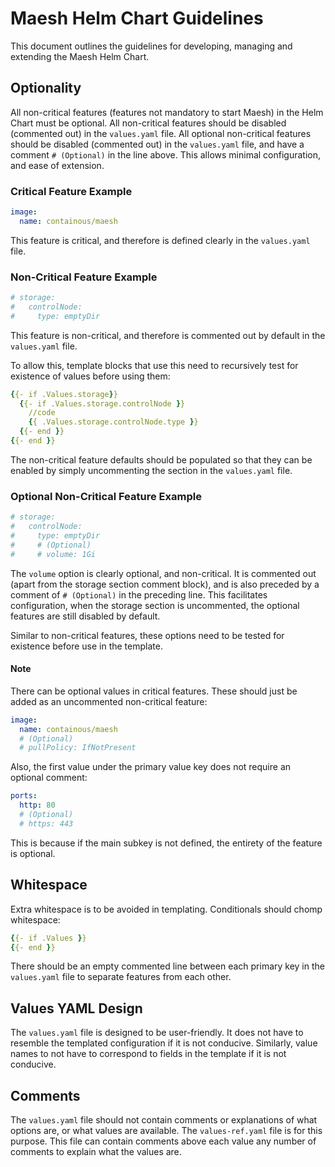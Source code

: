 # Maesh Helm Chart Guidelines

This document outlines the guidelines for developing, managing and extending the Maesh Helm Chart.

## Optionality

All non-critical features (features not mandatory to start Maesh) in the Helm Chart must be optional.
All non-critical features should be disabled (commented out) in the `values.yaml` file.
All optional non-critical features should be disabled (commented out) in the `values.yaml` file, and have a comment `# (Optional)` in the line above.
This allows minimal configuration, and ease of extension.

### Critical Feature Example

```yaml
image:
  name: containous/maesh
```

This feature is critical, and therefore is defined clearly in the `values.yaml` file.

### Non-Critical Feature Example

```yaml
# storage:
#   controlNode:
#     type: emptyDir
```

This feature is non-critical, and therefore is commented out by default in the `values.yaml` file.

To allow this, template blocks that use this need to recursively test for existence of values before using them:

```yaml
{{- if .Values.storage}}
  {{- if .Values.storage.controlNode }}
    //code
    {{ .Values.storage.controlNode.type }}
  {{- end }}
{{- end }}
```

The non-critical feature defaults should be populated so that they can be enabled by simply uncommenting the section in the `values.yaml` file.

### Optional Non-Critical Feature Example

```yaml
# storage:
#   controlNode:
#     type: emptyDir
#     # (Optional)
#     # volume: 1Gi
```

The `volume` option is clearly optional, and non-critical.
It is commented out (apart from the storage section comment block), and is also preceded by a comment of `# (Optional)` in the preceding line.
This facilitates configuration, when the storage section is uncommented, the optional features are still disabled by default.

Similar to non-critical features, these options need to be tested for existence before use in the template.

#### Note

There can be optional values in critical features.
These should just be added as an uncommented non-critical feature:

```yaml
image:
  name: containous/maesh
  # (Optional)
  # pullPolicy: IfNotPresent
```

Also, the first value under the primary value key does not require an optional comment:

```yaml
ports:
  http: 80
  # (Optional)
  # https: 443
```

This is because if the main subkey is not defined, the entirety of the feature is optional.

## Whitespace

Extra whitespace is to be avoided in templating.
Conditionals should chomp whitespace:

```yaml
{{- if .Values }}
{{- end }}
```

There should be an empty commented line between each primary key in the `values.yaml` file to separate features from each other.

## Values YAML Design

The `values.yaml` file is designed to be user-friendly.
It does not have to resemble the templated configuration if it is not conducive.
Similarly, value names to not have to correspond to fields in the template if it is not conducive.

## Comments

The `values.yaml` file should not contain comments or explanations of what options are, or what values are available.
The `values-ref.yaml` file is for this purpose.
This file can contain comments above each value any number of comments to explain what the values are.
